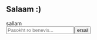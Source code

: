 <!DOCTYPE html><html lang="en"><head>  <meta charset="UTF-8">  <title>Goftogu Doostane</title>  <style>    body {      font-family: sans-serif;      background-color: #f4f4f9;      padding: 30px;      max-width: 600px;      margin: auto;      border-radius: 10px;      background: white;      box-shadow: 0 4px 15px rgba(0,0,0,0.1);      direction: ltr;    }    #output {      white-space: pre-wrap;      margin-top: 20px;      font-family: inherit;      line-height: 1.8;    }    input, button {      padding: 10px;      font-size: 1rem;      margin-top: 10px;      width: 100%;      border-radius: 8px;      border: 1px solid #ccc;    }    button {      background-color: #4CAF50;      color: white;      border: none;    }  </style></head><body>
<h2>Salaam :)</h2><div id="output">sallam</div><input id="inputBox" placeholder="Pasokht ro benevis..."><button onclick="nextStep()">ersal</button>
<script>  let step = 0;  let output = document.getElementById("output");  let inputBox = document.getElementById("inputBox");  let userData = {};
  function nextStep() {    const input = inputBox.value.trim().toLowerCase();    inputBox.value = "";
    function isIn(val, arr) {      return arr.includes(val);    }
    switch (step) {      case 0:        output.innerText += `\nhaleton khobe?`;        step++;        break;      case 1:        if (isIn(input, ["bale", "are", "yes"])) {          output.innerText += `\n> ${input}\nkhoda ro shokr!`;          step = 2;        } else if (isIn(input, ["na", "no"])) {          output.innerText += `\n> ${input}\nchera???`;          step = 1.5;        } else {          output.innerText += `\nlotfan faghat 'bale' ya 'na' benevis.`;        }        break;      case 1.5:        output.innerText += `\n> ${input}\nomidvaram haleton khoob beshe.`;        step = 2;        break;      case 2:        output.innerText += `\nesmetoon ro mifarmaeed?`;        step++;        break;      case 3:        userData.name = input;        output.innerText += `\n> ${input}`;        if (input === "mohammad ehteshami") {          output.innerText += `\nbah bah ostad ehteshami!\nche khabara ostad?`;          step = 3.1;        } else if (input === "mehrnaz baigan") {          output.innerText += `\nshoma hastid banoo!\nkhoshhalam ke inja hastid.\naz aria raazi hastid?`;          step = 3.2;        } else if (input === "aria ehteshami") {          output.innerText += `\nshoma ke dige khodet hamekare hasti ostad!`;          step = 4;        } else {          output.innerText += `\nkhoshbakhtam az ashnaayitoon!\nnesbati ba aria ehteshami darid?`;          step = 3.3;        }        break;      case 3.1:        output.innerText += `\n> ${input}\nkhoda ro shokr.`;        step = 4;        break;      case 3.2:        if (input === "bale") {          output.innerText += `\nkhoda ro shokr.`;        } else if (input === "na") {          output.innerText += `\ndorostesh mikonam.`;        }        step = 4;        break;      case 3.3:        if (input === "bale") {          output.innerText += `\n> ${input}\nnesbatetoon ba aria chie?`;          step = 3.4;        } else if (input === "na") {          output.innerText += `\n> ${input}\naha doroste.`;          step = 4;        } else {          output.innerText += `\nlotfan 'bale' ya 'na' benevis.`;        }        break;      case 3.4:        if (["babasham", "pedaresham", "babash hastam"].includes(input)) {          output.innerText += `\nbah bah ostad ehteshami!\nche khabara ostad?\nkhoda ro shokr.`;          step = 4;        } else if (["mamanesham", "madaresh hastam", "madar"].includes(input)) {          output.innerText += `\nshoma hastid banoo!\nkhoshhalam ke inja hastid.\naz aria raazi hastid?`;          step = 3.5;        } else {          output.innerText += `\nmamnoon :)`;          step = 4;        }        break;      case 3.5:        if (input === "bale") {          output.innerText += `\nkhoda ro shokr.`;        } else if (input === "na") {          output.innerText += `\ndorostesh mikonam.`;        }        step = 4;        break;      case 4:        output.innerText += `\nche komaki az dastam bar miad?`;        step++;        break;      case 5:        output.innerText += `\n> ${input}\nok :)`;         inputBox.disabled = true;        break;    }  }</script>
</body></html>
